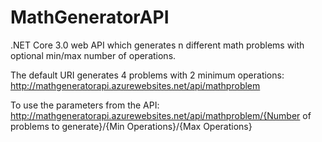 # MathGeneratorAPI
.NET Core 3.0 web API which generates n different math problems with optional min/max number of operations.

The default URI generates 4 problems with 2 minimum operations:
http://mathgeneratorapi.azurewebsites.net/api/mathproblem

To use the parameters from the API:
http://mathgeneratorapi.azurewebsites.net/api/mathproblem/{Number of problems to generate}/{Min Operations}/{Max Operations}
